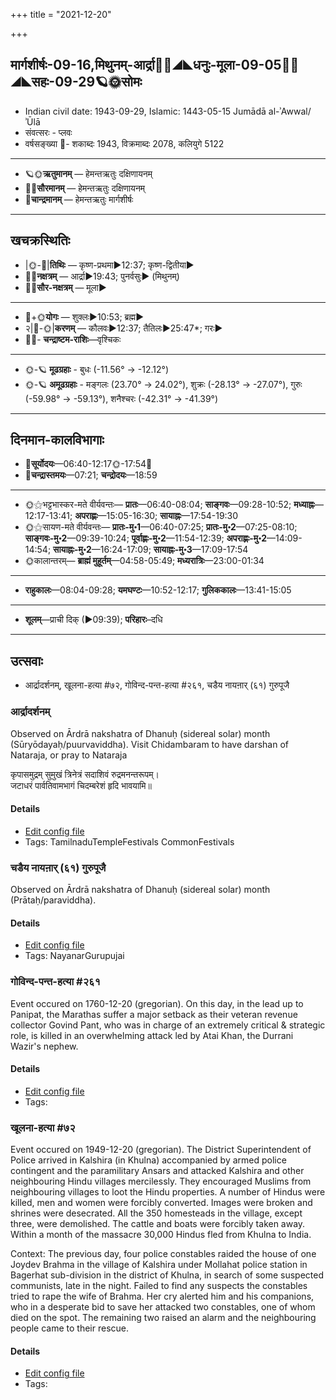 +++
title = "2021-12-20"

+++
## मार्गशीर्षः-09-16,मिथुनम्-आर्द्रा🌛🌌◢◣धनुः-मूला-09-05🌌🌞◢◣सहः-09-29🪐🌞सोमः
- Indian civil date: 1943-09-29, Islamic: 1443-05-15 Jumādā al-ʾAwwal/ʾŪlā
- संवत्सरः - प्लवः
- वर्षसङ्ख्या 🌛- शकाब्दः 1943, विक्रमाब्दः 2078, कलियुगे 5122
___________________
- 🪐🌞**ऋतुमानम्** — हेमन्तऋतुः दक्षिणायनम्
- 🌌🌞**सौरमानम्** — हेमन्तऋतुः दक्षिणायनम्
- 🌛**चान्द्रमानम्** — हेमन्तऋतुः मार्गशीर्षः
___________________


## खचक्रस्थितिः
- |🌞-🌛|**तिथिः** — कृष्ण-प्रथमा►12:37; कृष्ण-द्वितीया►  
- 🌌🌛**नक्षत्रम्** — आर्द्रा►19:43; पुनर्वसुः► (मिथुनम्)  
- 🌌🌞**सौर-नक्षत्रम्** — मूला►  
___________________
- 🌛+🌞**योगः** — शुक्लः►10:53; ब्रह्म►  
- २|🌛-🌞|**करणम्** — कौलवः►12:37; तैतिलः►25:47*; गरः►  
- 🌌🌛- **चन्द्राष्टम-राशिः**—वृश्चिकः  
___________________
- 🌞-🪐 **मूढग्रहाः** - बुधः (-11.56° → -12.12°)
- 🌞-🪐 **अमूढग्रहाः** - मङ्गलः (23.70° → 24.02°), शुक्रः (-28.13° → -27.07°), गुरुः (-59.98° → -59.13°), शनैश्चरः (-42.31° → -41.39°)
___________________


## दिनमान-कालविभागाः
- 🌅**सूर्योदयः**—06:40-12:17🌞️-17:54🌇  
- 🌛**चन्द्रास्तमयः**—07:21; **चन्द्रोदयः**—18:59  
___________________
- 🌞⚝भट्टभास्कर-मते वीर्यवन्तः— **प्रातः**—06:40-08:04; **साङ्गवः**—09:28-10:52; **मध्याह्नः**—12:17-13:41; **अपराह्णः**—15:05-16:30; **सायाह्नः**—17:54-19:30  
- 🌞⚝सायण-मते वीर्यवन्तः— **प्रातः-मु॰1**—06:40-07:25; **प्रातः-मु॰2**—07:25-08:10; **साङ्गवः-मु॰2**—09:39-10:24; **पूर्वाह्णः-मु॰2**—11:54-12:39; **अपराह्णः-मु॰2**—14:09-14:54; **सायाह्नः-मु॰2**—16:24-17:09; **सायाह्नः-मु॰3**—17:09-17:54  
- 🌞कालान्तरम्— **ब्राह्मं मुहूर्तम्**—04:58-05:49; **मध्यरात्रिः**—23:00-01:34  
___________________
- **राहुकालः**—08:04-09:28; **यमघण्टः**—10:52-12:17; **गुलिककालः**—13:41-15:05  
___________________
- **शूलम्**—प्राची दिक् (►09:39); **परिहारः**–दधि  
___________________

## उत्सवाः
- आर्द्रादर्शनम्, खूलना-हत्या #७२, गोविन्द-पन्त-हत्या #२६१, चडैय नायऩार् (६१) गुरुपूजै
### आर्द्रादर्शनम्

Observed on Ārdrā nakshatra of Dhanuḥ (sidereal solar) month (Sūryōdayaḥ/puurvaviddha). Visit Chidambaram to have darshan of Nataraja, or pray to Nataraja

कृपासमुद्रम् सुमुखं त्रिनेत्रं सदाशिवं रुद्रमनन्तरूपम्।  
जटाधरं पार्वतिवामभागं चिदम्बरेशं हृदि भावयामि॥



#### Details
- [Edit config file](https://github.com/jyotisham/adyatithi/blob/master/devatA/shaiva/sidereal_solar_month/nakshatra/09/06/ArudrA~darican2am_or_naTarAjar_mahAbhiSEkam.toml)
- Tags: TamilnaduTempleFestivals CommonFestivals


### चडैय नायऩार् (६१) गुरुपूजै

Observed on Ārdrā nakshatra of Dhanuḥ (sidereal solar) month (Prātaḥ/paraviddha). 

#### Details
- [Edit config file](https://github.com/jyotisham/adyatithi/blob/master/mahApuruSha/nAyanAr/sidereal_solar_month/nakshatra/09/06/caDaiya_nAyan2Ar_%2861%29_gurupUjai.toml)
- Tags: NayanarGurupujai


### गोविन्द-पन्त-हत्या #२६१

Event occured on 1760-12-20 (gregorian). On this day, in the lead up to Panipat, the Marathas suffer a major setback as their veteran revenue collector Govind Pant, who was in charge of an extremely critical & strategic role, is killed in an overwhelming attack led by Atai Khan, the Durrani Wazir's nephew.

#### Details
- [Edit config file](https://github.com/jyotisham/adyatithi/blob/master/mahApuruSha/xatra-later/gregorian/day/12/20/govinda-panta-hatyA.toml)
- Tags: 


### खूलना-हत्या #७२

Event occured on 1949-12-20 (gregorian). The District Superintendent of Police arrived in Kalshira (in Khulna) accompanied by armed police contingent and the paramilitary Ansars and attacked Kalshira and other neighbouring Hindu villages mercilessly. They encouraged Muslims from neighbouring villages to loot the Hindu properties. A number of Hindus were killed, men and women were forcibly converted. Images were broken and shrines were desecrated. All the 350 homesteads in the village, except three, were demolished. The cattle and boats were forcibly taken away. Within a month of the massacre 30,000 Hindus fled from Khulna to India.

Context: The previous day, four police constables raided the house of one Joydev Brahma in the village of Kalshira under Mollahat police station in Bagerhat sub-division in the district of Khulna, in search of some suspected communists, late in the night. Failed to find any suspects the constables tried to rape the wife of Brahma. Her cry alerted him and his companions, who in a desperate bid to save her attacked two constables, one of whom died on the spot. The remaining two raised an alarm and the neighbouring people came to their rescue.

#### Details
- [Edit config file](https://github.com/jyotisham/adyatithi/blob/master/mahApuruSha/xatra-later/gregorian/day/12/20/khUlana-hatyA.toml)
- Tags: 


